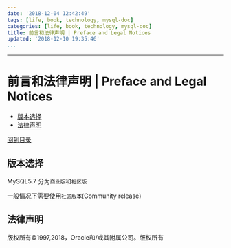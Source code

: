 ```yaml
---
date: '2018-12-04 12:42:49'
tags: [life, book, technology, mysql-doc]
categories: [life, book, technology, mysql-doc]
title: 前言和法律声明 | Preface and Legal Notices
updated: '2018-12-10 19:35:46'
...
```

---
# 前言和法律声明 | Preface and Legal Notices
<!-- MarkdownTOC -->

- [版本选择](#%E7%89%88%E6%9C%AC%E9%80%89%E6%8B%A9)
- [法律声明](#%E6%B3%95%E5%BE%8B%E5%A3%B0%E6%98%8E)

<!-- /MarkdownTOC -->
[回到目录](../index.md)

<a id="%E7%89%88%E6%9C%AC%E9%80%89%E6%8B%A9"></a>
## 版本选择
MySQL5.7 分为`商业版`和`社区版`

一般情况下需要使用`社区版本`(Community release)

<a id="%E6%B3%95%E5%BE%8B%E5%A3%B0%E6%98%8E"></a>
## 法律声明
版权所有©1997,2018，Oracle和/或其附属公司。版权所有
